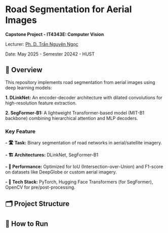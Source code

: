 # Road Segmentation for Aerial Images

**Capstone Project - IT4343E: Computer Vision**

Lecturer: [Ph. D. Trần Nguyên Ngọc](https://soict.hust.edu.vn/tran-nguyen-ngoc.html)

Date: May 2025 - Semester 20242 - HUST


## 📌 Overview

This repository implements road segmentation from aerial images using deep learning models:

**1. DLinkNet:** An encoder-decoder architecture with dilated convolutions for high-resolution feature extraction.

**2. SegFormer-B1:** A lightweight Transformer-based model (MIT-B1 backbone) combining hierarchical attention and MLP decoders.

### Key Feature

**- 🛣️ Task:** Binary segmentation of road networks in aerial/satellite imagery.

**- 🏗️ Architectures:** DLinkNet, SegFormer-B1

**- 🚀 Performance:** Optimized for IoU (Intersection-over-Union) and F1-score on datasets like DeepGlobe or custom aerial imagery.

**- 🔧 Tech Stack:** PyTorch, Hugging Face Transformers (for SegFormer), OpenCV for pre/post-processing.

## 🗂️ Project Structure


## 🚀 How to Run

